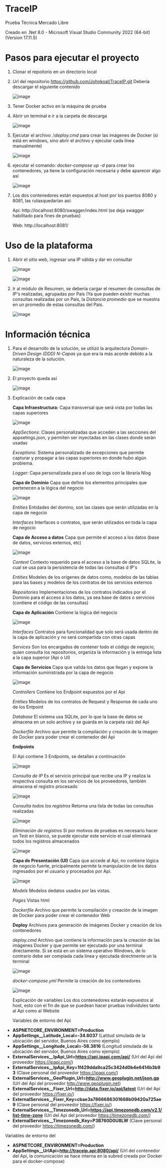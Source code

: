 # TraceIP

Prueba Técnica Mercado Libre

Creado en .Net 8.0 - Microsoft Visual Studio Community 2022 (64-bit) (Version 17.11.5)

# **Pasos para ejecutar el proyecto**

1. Clonar el repoitorio en un directorio local
2. Url del repositorio https://github.com/Johnkoal/TraceIP.git
   Debería descargar el siguiente contenido
   
   ![image](https://github.com/user-attachments/assets/8c17c838-8b91-4fb1-ad96-52d8aece663e)

4. Tener Docker activo en la máquina de prueba

5. Abrir un terminal e ir a la carpeta de descarga

   ![image](https://github.com/user-attachments/assets/6b087fc2-0ee7-4703-ac3c-ef6bb181d5ff)

6. Ejecutar el archivo  *.\deploy.cmd*  para crear las imágenes de Docker (si está en windows, sino abrir el archivo y ejecutar cada línea manualmente)

   ![image](https://github.com/user-attachments/assets/9400df09-2a8b-4ea5-95f0-54965d0e9798)

7. ejecutar el comando:  *docker-compose up -d*  para crear los contenedores, ya tiene la configuración necesaria y debe aparecer algo así

   ![image](https://github.com/user-attachments/assets/349eb97c-d7a6-4c68-a979-4a285c44b14e)

8. Los dos contenedores están expuestos al host por los puertos 8080 y 8081, las rutasquedarían así:

   Api: http://localhost:8080/swagger/index.html  (se deja swagger habilitado para fines de pruebas)

   Web: http://localhost:8081/    



# **Uso de la plataforma**

1. Abrir el sitio web, ingresar una IP válida y dar en consultar

   ![image](https://github.com/user-attachments/assets/d1f84331-e80b-45cb-9e50-0b7f301f9125)

   ![image](https://github.com/user-attachments/assets/02f61732-ba7c-4848-abef-88fe19f018a7)
 
2. Ir al módulo de Resumen, se debería cargar el resumen de consultas de IP's realizadas, agrupadas por País (Ya que pueden existir muchas consultas realizadas por un País, la *Distancia promedio* que se muestra en un promedio de estas consultas del País.

   ![image](https://github.com/user-attachments/assets/6b80834c-cc01-4211-80cf-d1c0778fcba9)



# **Información técnica**

1. Para el desarrollo de la solución, se utilizó la arquitectura *Domain-Driven Design (DDD) N-Capas* ya que era la más acorde debido a la naturaleza de la solución.

   ![image](https://github.com/user-attachments/assets/3b311d8b-c463-4c9f-957f-8d58ca1c1882)

2. El proyecto queda así

   ![image](https://github.com/user-attachments/assets/d93283ed-38f2-4284-90b0-0ae79149cb22)

3. Explicación de cada capa

   **Capa Infraestructura:** Capa transversal que será vista por todas las capas superiores

   ![image](https://github.com/user-attachments/assets/b1c98da4-d2c7-45e0-8259-9e49f3621e78)

   *AppSections:* Clases personalizadas que acceden a las secciones del appsetings.json, y permiten ser inyectadas en las clases donde serán usadas

   *Exceptions:* Sistema personalizado de excepciones que permite capturar y propagar a las capas superiores en donde hubo algún problema.

   *Logger:* Capa personalizada para el uso de logs con la libraría Nlog

   **Capa de Dominio** Capa que define los elementos principales que pertenecen a la lógica del negocio

   ![image](https://github.com/user-attachments/assets/dc9b8be1-32f3-4f46-8d8c-d13061b23951)

   *Entities* Entidades del domino, son las clases que serán utilizadas en la capa de negocio

   *Interfaces* Interfaces o contratos, que serán utilizados en toda la capa de negocio

   **Capa de Acceso a datos** Capa que permite el acceso a los datos (base de datos, servicios externos, etc)

   ![image](https://github.com/user-attachments/assets/244b9775-e4eb-4f81-8f93-be1313d7bbc7)

   *Context* Contexto requerido para el acceso a la base de datos SQLite, la cual se usa para la persistencia de todas las consultas d IP's

   *Entities* Modeles de los orígenes de datos como, modelos de las tablas para las bases y modelos de los contratos de los servicios externos

   *Repositories* Implementaciones de los contratos indicados por el Dominio para el acceso a los datos, ya sea base de datos o servicios (contiene el código de las consultas)

   **Capa de Aplicación** Contiene la lógica del negocio

   ![image](https://github.com/user-attachments/assets/aacc3994-4e65-46f9-9c59-225c24da65ec)

   *Interfaces* Contratos para funcionalidad que solo será usada dentro de la capa de aplicación y no será compartida con otras capas

   *Services* Son los encargados de contener todo el código de negocio, quien consulta los repositorios, organiza la información y la entrega lista a la capa superior (Api o UI)

   **Capa de Servicios** Capa que valida los datos que llegan y expone la información suministrada por la capa de negocio 

   ![image](https://github.com/user-attachments/assets/1b898a97-d7ff-4287-baf0-fb1944c6328f)

   *Controllers* Contiene los Endpoint expuestos por el Api

   *Entities* Modelos de los contratos de Request y Response de cada uno de los Entpoint

   *Database* El sistema usa SQLite, por lo que la base de datos se almacena en un solo archivo y se guarda en la carpeta raíz del Api

   *Dockerfile* Archivo que permite la compilación y creación de la imagen de Docker para poder crear el contenedor del Api

   **Endpoints**

   El Api contiene 3 Endpoints, se detallan a continuación

   ![image](https://github.com/user-attachments/assets/52abc2e2-466d-486c-b5ab-ee567b35b3ba)

   *Consulta de IP* Es el servicio principal que recibe una IP y realiza la respectiva consulta en los servicios de los proveedores, también almacena el registro procesado

   ![image](https://github.com/user-attachments/assets/44d9ca49-2897-4007-b22b-edd8d778371f)

   *Consulta todos los registros* Retorna una lista de todas las consultas realizadas

   ![image](https://github.com/user-attachments/assets/e08b2683-7496-4b79-a553-5205621ee3e2)

   *Eliminación de registros* Si por motivos de pruebas es necesario hacer un Test en blanco, se puede ejecutar este servicio el cual eliminará todos los registros almacenados

   ![image](https://github.com/user-attachments/assets/26dd9659-b312-4c27-aae1-61a1bbe0c911)


   **Capa de Presentación (UI)** Capa que accede al Api, no contiene lógica de negocio fuerte, pricipalmente permite la manipulación de los datos ingresados por el usuario y procesados por Api.

   ![image](https://github.com/user-attachments/assets/7659ede2-895a-4e41-bdf8-a6410b6c7521)

   *Models* Modelos dedatos usados por las vistas. 

   *Pages* Vistas html

   *Dockerfile* Archivo que permite la compilación y creación de la imagen de Docker para poder crear el contenedor Web

   **Deploy** Archivos para generación de imágenes Docker y creación de los contenedores

   *deploy.cmd*  Archivo que contiene la información para la creación de las imágenes Docker y que permite ser ejecutado por una terminal directamente. Si se está en un sistema operativo Windows, de lo contrario debe ser compiada cada línea y ejecutada directmente un la terminal 

   ![image](https://github.com/user-attachments/assets/e6a2d921-b023-48d2-8930-437196506638)

   *docker-compose.yml* Permite la creación de los contenedores

   ![image](https://github.com/user-attachments/assets/51ec6792-1d92-49ea-a8c7-7972c249d794)

   Explicación de variables
   Los dos contenedores estarán expuestos al host, esto con el fin de que se puedean hacer pruebas individules tanto al Api como al Website

   Variables de entorno del Api

  - **ASPNETCORE_ENVIRONMENT=Production**
  - **AppSettings__Latitude_Local=-34.6037** (Latitud simulada de la ubicación del servidor, Buenos Aires como ejemplo)
  - **AppSettings__Longitude_Local=-58.3816** (Longitud simulada de la ubicación del servidor, Buenos Aires como ejemplo)
  - **ExternalServices__IpApi_Url=https://api.ipapi.com/api/** (Url del Api del proveedor https://ipapi.com/)
  - **ExternalServices__IpApi_Key=1f429dda9ca25c3424d0b4e6414b3b93** (Clave personal del proveedor https://ipapi.com/)
  - **ExternalServices__GeoPlugin_Url=http://www.geoplugin.net/json.gp** (Url del Api del proveedor http://www.geoplugin.net)
  - **ExternalServices__Fixer_Url=http://data.fixer.io/api/latest** (Url del Api del proveedor https://fixer.io/)
  - **ExternalServices__Fixer_Key=cbae3a7866686301668b09420a725ae9** (Clave personal del proveedor https://fixer.io/)
  - **ExternalServices__Timezonedb_Url=https://api.timezonedb.com/v2.1/list-time-zone** (Url del Api del proveedor https://timezonedb.com/)
  - **ExternalServices__Timezonedb_Key=P3B760D0U8LW** (Clave personal del proveedor https://timezonedb.com/)

   Variables de entorno del

  - **ASPNETCORE_ENVIRONMENT=Production**
  - **AppSettings__UrlApi=http://traceip.api:8080/api/** (Url del contenedor del Api, la comunicación se hace interna en la subred creada por Docker para el docker-compose)
   
